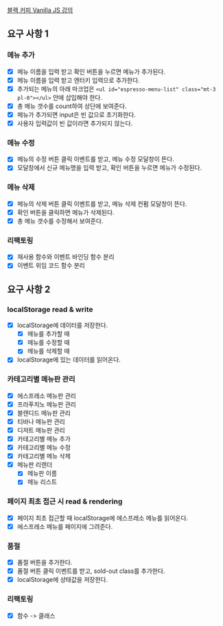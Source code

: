 [블랙 커피 Vanilla JS 강의](https://www.udemy.com/course/vanilla-js-lv1/)

## 요구 사항 1

### 메뉴 추가

- [x] 메뉴 이름을 입력 받고 확인 버튼을 누르면 메뉴가 추가된다.
- [x] 메뉴 이름을 입력 받고 엔터키 입력으로 추가한다.
- [x] 추가되는 메뉴의 아래 마크업은 `<ul id="espresso-menu-list" class="mt-3 pl-0"></ul>` 안에 삽입해야 한다.
- [x] 총 메뉴 갯수를 count하여 상단에 보여준다.
- [x] 메뉴가 추가되면 input은 빈 값으로 초기화한다.
- [x] 사용자 입력값이 빈 값이라면 추가되지 않는다.

### 메뉴 수정

- [x] 메뉴의 수정 버튼 클릭 이벤트를 받고, 메뉴 수정 모달창이 뜬다.
- [x] 모달창에서 신규 메뉴명을 입력 받고, 확인 버튼을 누르면 메뉴가 수정된다.

### 메뉴 삭제

- [x] 메뉴의 삭제 버튼 클릭 이벤트를 받고, 메뉴 삭제 컨펌 모달창이 뜬다.
- [x] 확인 버튼을 클릭하면 메뉴가 삭제된다.
- [x] 총 메뉴 갯수를 수정해서 보여준다.

### 리팩토링

- [x] 재사용 함수와 이벤트 바인딩 함수 분리
- [x] 이벤트 위임 코드 함수 분리

## 요구 사항 2

### localStorage read & write

- [x] localStorage에 데이터를 저장한다.
  - [x] 메뉴를 추가할 때
  - [x] 메뉴를 수정할 때
  - [x] 메뉴를 삭제할 때
- [x] localStorage에 있는 데이터를 읽어온다.

### 카테고리별 메뉴판 관리

- [x] 에스프레소 메뉴판 관리
- [x] 프라푸치노 메뉴판 관리
- [x] 블렌디드 메뉴판 관리
- [x] 티바나 메뉴판 관리
- [x] 디저트 메뉴판 관리
- [x] 카테고리별 메뉴 추가
- [x] 카테고리별 메뉴 수정
- [x] 카테고리별 메뉴 삭제
- [x] 메뉴판 리렌더
  - [x] 메뉴판 이름
  - [x] 메뉴 리스트

### 페이지 최초 접근 시 read & rendering

- [x] 페이지 최초 접근할 때 localStorage에 에스프레소 메뉴를 읽어온다.
- [x] 에스프레소 메뉴를 페이지에 그려준다.

### 품절

- [x] 품절 버튼을 추가한다.
- [x] 품절 버튼 클릭 이벤트를 받고, sold-out class를 추가한다.
- [x] localStorage에 상태값을 저장한다.

### 리팩토링

- [x] 함수 -> 클래스
